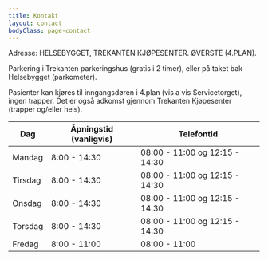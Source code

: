 ```yaml
---
title: Kontakt
layout: contact
bodyClass: page-contact
---
```


Adresse: HELSEBYGGET, TREKANTEN KJØPESENTER. ØVERSTE (4.PLAN).

Parkering i Trekanten parkeringshus (gratis i 2 timer), eller på taket bak Helsebygget (parkometer).

Pasienter kan kjøres til inngangsdøren i 4.plan (vis a vis Servicetorget), ingen trapper. Det er også adkomst gjennom Trekanten Kjøpesenter (trapper og/eller heis).

| Dag     | Åpningstid (vanligvis) | Telefontid                     |
| ------- | ---------------------- | ------------------------------ |
| Mandag  | 8:00 - 14:30           | 08:00 - 11:00 og 12:15 - 14:30 |
| Tirsdag | 8:00 - 14:30           | 08:00 - 11:00 og 12:15 - 14:30 |
| Onsdag  | 8:00 - 14:30           | 08:00 - 11:00 og 12:15 - 14:30 |
| Torsdag | 8:00 - 14:30           | 08:00 - 11:00 og 12:15 - 14:30 |
| Fredag  | 8:00 - 11:00           | 08:00 - 11:00                  |
